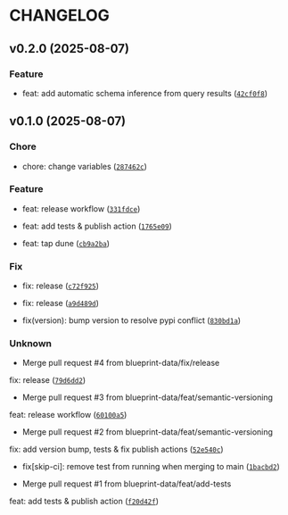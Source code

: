 # CHANGELOG



## v0.2.0 (2025-08-07)

### Feature

* feat: add automatic schema inference from query results ([`42cf0f8`](https://github.com/blueprint-data/tap-dune/commit/42cf0f8989fecb9684f69fceb6786893286b1e94))


## v0.1.0 (2025-08-07)

### Chore

* chore: change variables ([`287462c`](https://github.com/blueprint-data/tap-dune/commit/287462cd4fd00e343c372c7e9fbabe2d17771955))

### Feature

* feat: release workflow ([`331fdce`](https://github.com/blueprint-data/tap-dune/commit/331fdce168366987f59d0118d688010280842ecb))

* feat: add tests &amp; publish action ([`1765e09`](https://github.com/blueprint-data/tap-dune/commit/1765e09f938c67acedec6a9710a5f6cfdebf5fa3))

* feat: tap dune ([`cb9a2ba`](https://github.com/blueprint-data/tap-dune/commit/cb9a2bacb0ba1bc265ebf14617359d8660ea2fc2))

### Fix

* fix: release ([`c72f925`](https://github.com/blueprint-data/tap-dune/commit/c72f9256ca0a3f29f67f308280c7b7d041aedf58))

* fix: release ([`a9d489d`](https://github.com/blueprint-data/tap-dune/commit/a9d489df74e20b0b9ba13f9cf9578ab69bb3b9c7))

* fix(version): bump version to resolve pypi conflict ([`830bd1a`](https://github.com/blueprint-data/tap-dune/commit/830bd1a48c8c7a5cef1e0e4a9cbd98e090896a78))

### Unknown

* Merge pull request #4 from blueprint-data/fix/release

fix: release ([`79d6dd2`](https://github.com/blueprint-data/tap-dune/commit/79d6dd25084402b57a3cd57bec6adf5694d77660))

* Merge pull request #3 from blueprint-data/feat/semantic-versioning

feat: release workflow ([`60100a5`](https://github.com/blueprint-data/tap-dune/commit/60100a5a86a8c4ac87fed84cefe84cbe99d0eef6))

* Merge pull request #2 from blueprint-data/feat/semantic-versioning

fix: add version bump, tests &amp; fix publish actions ([`52e540c`](https://github.com/blueprint-data/tap-dune/commit/52e540ceaa45ad9a583e00ef975e85a40cdc51a0))

* fix[skip-ci]: remove test from running when merging to main ([`1bacbd2`](https://github.com/blueprint-data/tap-dune/commit/1bacbd2fc41bb1d7dc832793e804b0ffacfff47e))

* Merge pull request #1 from blueprint-data/feat/add-tests

feat: add tests &amp; publish action ([`f20d42f`](https://github.com/blueprint-data/tap-dune/commit/f20d42f26e2a278c9324a860754570c24e454e69))
